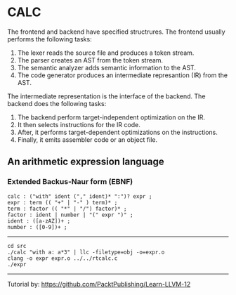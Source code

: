# CALC #
The frontend and backend have specified structrures. The frontend usually performs the following tasks:
1. The lexer reads the source file and produces a token stream.
2. The parser creates an AST from the token stream.
3. The semantic analyzer adds semantic information to the AST.
4. The code generator produces an intermediate represantion (IR) from the AST.

The intermediate representation is the interface of the backend. The backend does the following tasks:
1. The backend perform target-independent optimization on the IR.
2. It then selects instructions for the IR code.
3. After, it performs target-dependent optimizations on the instructions.
4. Finally, it emits assembler code or an object file.

## An arithmetic expression language ##
### Extended Backus-Naur form (EBNF) ###
```
calc : ("with" ident ("," ident)* ":")? expr ;
expr : term (( "+" | "-" ) term)* ;
term : factor (( "*" | "/") factor)* ;
factor : ident | number | "(" expr ")" ;
ident : ([a-zAZ])+ ;
number : ([0-9])+ ;
```
---------------------------
```
cd src
./calc "with a: a*3" | llc -filetype=obj -o=expr.o
clang -o expr expr.o ../../rtcalc.c
./expr
```
---------------------------

Tutorial by: https://github.com/PacktPublishing/Learn-LLVM-12